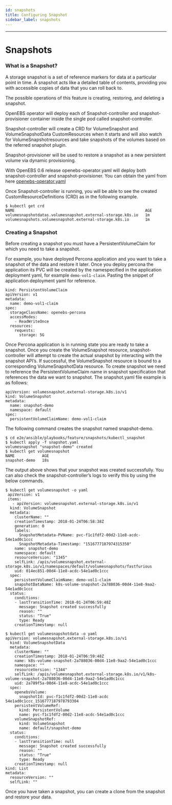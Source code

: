 ```yaml
---
id: snapshots
title: Configuring Snapshot
sidebar_label: snapshots
---
```


------

# Snapshots

### What is a Snapshot?

A storage snapshot is a set of reference markers for data at a particular point in time. A snapshot acts like a detailed table of contents, providing you with accessible copies of data that you can roll back to.

The possible operations of this feature is creating, restoring, and deleting a snapshot.

OpenEBS operator will deploy each of Snapshot-controller and snapshot-provisioner container inside the single pod called snapshot-controller.

Snapshot-controller will create a CRD for VolumeSnapshot and VolumeSnapshotData CustomResources when it starts and will also watch for VolumeSnapshotresources and take snapshots of the volumes based on the referred snapshot plugin. 

Snapshot-provisioner will be used to restore a snapshot as a new persistent volume via dynamic provisioning.

With OpenEBS 0.6 release openebs-operator.yaml will deploy both snapshot-controller and snapshot-provisioner. You can obtain the yaml from here [openebs-operator.yaml](https://raw.githubusercontent.com/prateekpandey14/openebs/fd746f466c8d64d2d1163419aeb432bae03b0d84/k8s/openebs-operator.yaml) 

Once Snapshot-controller is running, you will be able to see the created CustomResourceDefinitions (CRD) as in the following example.

```
$ kubectl get crd
NAME                                                         AGE
volumesnapshotdatas.volumesnapshot.external-storage.k8s.io   1m
volumesnapshots.volumesnapshot.external-storage.k8s.io       1m
```

### Creating a Snapshot

Before creating a snapshot you must have a PersistentVolumeClaim for which you need to take a snapshot.

For example, you have deployed Percona application and you want to take a snapshot of the data and restore it later. Once you deploy percona the application its PVC will be created by the namespecified in the application deployment yaml, for example `demo-vol1-claim`.  Pasting the snippet of application deployment yaml for reference.

```
kind: PersistentVolumeClaim
apiVersion: v1
metadata:
  name: demo-vol1-claim
spec:
  storageClassName: openebs-percona
  accessModes:
    - ReadWriteOnce
  resources:
    requests:
      storage: 5G
```


Once Percona application is in running state you are ready to take a snapshot. Once you create the VolumeSnapshot resource, snapshot-controller will attempt to create the actual snapshot by interacting with the snapshot API’s. If successful, the VolumeSnapshot resource is bound to a corresponding VolumeSnapshotData resource. To create snapshot we need to reference the PersistentVolumeClaim name in snapshot specification that references the data we want to snapshot. The snapshot.yaml file example is as follows:

```
apiVersion: volumesnapshot.external-storage.k8s.io/v1
kind: VolumeSnapshot
metadata:
  name: snapshot-demo
  namespace: default
spec:
  persistentVolumeClaimName: demo-vol1-claim
```
The following command creates the snapshot named snapshot-demo.  

``` 
$ cd e2e/ansible/playbooks/feature/snapshots/kubectl_snapshot
$ kubectl apply -f snapshot.yaml
volumesnapshot "snapshot-demo" created
$ kubectl get volumesnapshot 
NAME            AGE 
snapshot-demo   18s
```

The output above shows that your snapshot was created successfully. You can also check the snapshot-controller’s logs to verify this by using the below commands. 

```
$ kubectl get volumesnapshot -o yaml
 apiVersion: v1
 items:
   - apiVersion: volumesnapshot.external-storage.k8s.io/v1
  kind: VolumeSnapshot
  metadata:
    clusterName: ""
    creationTimestamp: 2018-01-24T06:58:38Z
    generation: 0
    labels:
      SnapshotMetadata-PVName: pvc-f1c1fdf2-00d2-11e8-acdc-54e1ad0c1ccc
      SnapshotMetadata-Timestamp: "1516777187974315350"
    name: snapshot-demo
    namespace: default
    resourceVersion: "1345"
    selfLink: /apis/volumesnapshot.external-storage.k8s.io/v1/namespaces/default/volumesnapshots/fastfurious
    uid: 014ec851-00d4-11e8-acdc-54e1ad0c1ccc
  spec:
    persistentVolumeClaimName: demo-vol1-claim
    snapshotDataName: k8s-volume-snapshot-2a788036-00d4-11e8-9aa2-54e1ad0c1ccc
  status:
    conditions:
    - lastTransitionTime: 2018-01-24T06:59:48Z
      message: Snapshot created successfully
      reason: ""
      status: "True"
      type: Ready
    creationTimestamp: null
```



```
$ kubectl get volumesnapshotdata -o yaml
apiVersion: volumesnapshot.external-storage.k8s.io/v1
  kind: VolumeSnapshotData
  metadata:
    clusterName: ""
    creationTimestamp: 2018-01-24T06:59:48Z
    name: k8s-volume-snapshot-2a788036-00d4-11e8-9aa2-54e1ad0c1ccc
    namespace: ""
    resourceVersion: "1344"
    selfLink: /apis/volumesnapshot.external-storage.k8s.io/v1/k8s-volume-snapshot-2a788036-00d4-11e8-9aa2-54e1ad0c1ccc
    uid: 2a789f5a-00d4-11e8-acdc-54e1ad0c1ccc
  spec:
    openebsVolume:
      snapshotId: pvc-f1c1fdf2-00d2-11e8-acdc 54e1ad0c1ccc_1516777187978793304
    persistentVolumeRef:
      kind: PersistentVolume
      name: pvc-f1c1fdf2-00d2-11e8-acdc-54e1ad0c1ccc
    volumeSnapshotRef:
      kind: VolumeSnapshot
      name: default/snapshot-demo
  status:
    conditions:
    - lastTransitionTime: null
      message: Snapshot created successfully
      reason: ""
      status: "True"
      type: Ready
    creationTimestamp: null
kind: List
metadata:
  resourceVersion: ""
  selfLink: ""
```

Once you have taken a snapshot, you can create a clone from the snapshot and restore your data.

<!-- Hotjar Tracking Code for https://docs.openebs.io -->
<script>
   (function(h,o,t,j,a,r){
       h.hj=h.hj||function(){(h.hj.q=h.hj.q||[]).push(arguments)};
       h._hjSettings={hjid:785693,hjsv:6};
       a=o.getElementsByTagName('head')[0];
       r=o.createElement('script');r.async=1;
       r.src=t+h._hjSettings.hjid+j+h._hjSettings.hjsv;
       a.appendChild(r);
   })(window,document,'https://static.hotjar.com/c/hotjar-','.js?sv=');
</script>

